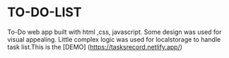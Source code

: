 # TO-DO-LIST
To-Do web app built with html ,css, javascript. Some design was used for visual appealing. Little complex logic was used for localstorage to handle task list.This is the [DEMO] (https://tasksrecord.netlify.app/)
